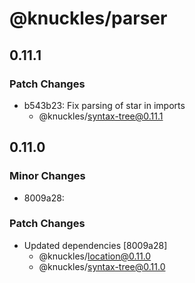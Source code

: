 # @knuckles/parser

## 0.11.1

### Patch Changes

- b543b23: Fix parsing of star in imports
  - @knuckles/syntax-tree@0.11.1

## 0.11.0

### Minor Changes

- 8009a28:

### Patch Changes

- Updated dependencies [8009a28]
  - @knuckles/location@0.11.0
  - @knuckles/syntax-tree@0.11.0
